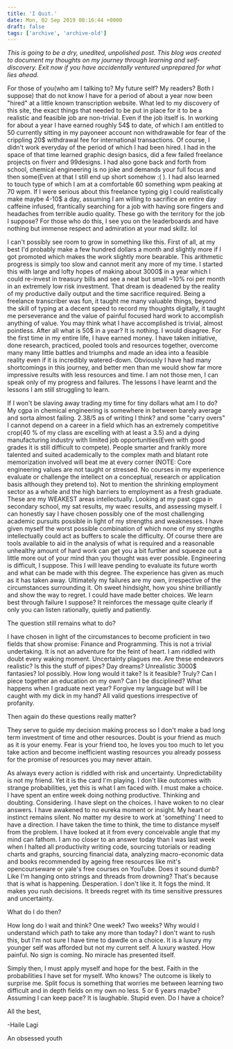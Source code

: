 ```yaml
---
title: 'I Quit.'
date: Mon, 02 Sep 2019 08:16:44 +0000
draft: false
tags: ['archive', 'archive-old']
---
```


  
  

_This is going to be a dry, unedited, unpolished post. This blog was created to document my thoughts on my journey through learning and self-discovery. Exit now if you have accidentally ventured unprepared for what lies ahead._

For those of you(who am I talking to? My future self? My readers? Both I suppose) that do not know I have for a period of about a year now been "hired" at a little known transcription website. What led to my discovery of this site, the exact things that needed to be put in place for it to be a realistic and feasible job are non-trivial. Even if the job itself is. In working for about a year I have earned roughly 54$ to date, of which I am entitled to 50 currently sitting in my payoneer account non withdrawable for fear of the crippling 20$ withdrawal fee for international transactions. Of course, I didn't work everyday of the period of which I had been hired. I had in the space of that time learned graphic design basics, did a few failed freelance projects on fiverr and 99designs. I had also gone back and forth from school, chemical engineering is no joke and demands your full focus and then some(Even at that I still end up short somehow :( ). I had also learned to touch type of which I am at a comfortable 60 something wpm peaking at 70 wpm. If I were serious about this freelance typing gig I could realistically make maybe 4-10$ a day, assuming I am willing to sacrifice an entire day caffeine infused, frantically searching for a job with having sore fingers and headaches from terrible audio quality. These go with the territory for the job I suppose? For those who do this, I see you on the leaderboards and have nothing but immense respect and admiration at your mad skillz. lol

I can't possibly see room to grow in something like this. First of all, at my best I'd probably make a few hundred dollars a month and slightly more if I got promoted which makes the work slightly more bearable. This arithmetic progress is simply too slow and cannot merit any more of my time. I started this with large and lofty hopes of making about 3000$ in a year which I could re-invest in treasury bills and see a neat but small ~10% roi per month in an extremely low risk investment. That dream is deadened by the reality of my productive daily output and the time sacrifice required. Being a freelance transcriber was fun, it taught me many valuable things, beyond the skill of typing at a decent speed to record my thoughts digitally, it taught me perseverance and the value of painful focused hard work to accomplish anything of value. You may think what I have accomplished is trivial, almost pointless. After all what is 50$ in a year? It is nothing. I would disagree. For the first time in my entire life, I have earned money. I have taken initiative, done research, practiced, pooled tools and resources together, overcome many many little battles and triumphs and made an idea into a feasible reality even if it is incredibly watered-down. Obviously I have had many shortcomings in this journey, and better men than me would show far more impressive results with less resources and time. I am not those men, I can speak only of my progress and failures. The lessons I have learnt and the lessons I am still struggling to learn.

If I won't be slaving away trading my time for tiny dollars what am I to do? My cgpa in chemical engineering is somewhere in between barely average and sorta almost failing. 2.38/5 as of writing I think? and some "carry overs" I cannot depend on a career in a field which has an extremely competitive crop(40 % of my class are excelling with at least a 3.5) and a dying manufacturing industry with limited job opportunities(Even with good grades it is still difficult to compete). People smarter and frankly more talented and suited academically to the complex math and blatant rote memorization involved will beat me at every corner (NOTE: Core engineering values are not taught or stressed. No courses in my experience evaluate or challenge the intellect on a conceptual, research or application basis although they pretend to). Not to mention the shrinking employment sector as a whole and the high barriers to employment as a fresh graduate. These are my WEAKEST areas intellectually. Looking at my past cgpa in secondary school, my sat results, my waec results, and assessing myself. I can honestly say I have chosen possibly one of the most challenging academic pursuits possible in light of my strengths and weaknesses. I have given myself the worst possible combination of which none of my strengths intellectually could act as buffers to scale the difficulty. Of course there are tools available to aid in the analysis of what is required and a reasonable unhealthy amount of hard work can get you a bit further and squeeze out a little more out of your mind than you thought was ever possible. Engineering is difficult, I suppose. This I will leave pending to evaluate its future worth and what can be made with this degree. The experience has given as much as it has taken away. Ultimately my failures are my own, irrespective of the circumstances surrounding it. Oh sweet hindsight, how you shine brilliantly and show the way to regret. I could have made better choices. We learn best through failure I suppose? It reinforces the message quite clearly if only you can listen rationally, quietly and patiently.

The question still remains what to do?

I have chosen in light of the circumstances to become proficient in two fields that show promise: Finance and Programming. This is not a trivial undertaking. It is not an adventure for the feint of heart. I am riddled with doubt every waking moment. Uncertainty plagues me. Are these endeavors realistic? Is this the stuff of pipes? Day dreams? Unrealistic 3000$ fantasies? lol possibly. How long would it take? Is it feasible? Truly? Can I piece together an education on my own? Can I be disciplined? What happens when I graduate next year? Forgive my language but will I be caught with my dick in my hand? All valid questions irrespective of profanity.

Then again do these questions really matter?

They serve to guide my decision making process so I don't make a bad long term investment of time and other resources. Doubt is your friend as much as it is your enemy. Fear is your friend too, he loves you too much to let you take action and become inefficient wasting resources you already possess for the promise of resources you may never attain.

As always every action is riddled with risk and uncertainty. Unpredictability is not my friend. Yet it is the card I'm playing. I don't like outcomes with strange probabilities, yet this is what I am faced with. I must make a choice. I have spent an entire week doing nothing productive. Thinking and doubting. Considering. I have slept on the choices. I have woken to no clear answers. I have awakened to no eureka moment or insight. My heart or instinct remains silent. No matter my desire to work at 'something' I need to have a direction. I have taken the time to think, the time to distance myself from the problem. I have looked at it from every conceivable angle that my mind can fathom. I am no closer to an answer today than I was last week when I halted all productivity writing code, sourcing tutorials or reading charts and graphs, sourcing financial data, analyzing macro-economic data and books recommended by ageing free resources like mit's opencourseware or yale's free courses on YouTube. Does it sound dumb? Like I'm hanging onto strings and threads from drowning? That's because that is what is happening. Desperation. I don't like it. It fogs the mind. It makes you rush decisions. It breeds regret with its time sensitive pressures and uncertainty.

What do I do then?

How long do I wait and think? One week? Two weeks? Why would I understand which path to take any more than today? I don't want to rush this, but I'm not sure I have time to dawdle on a choice. It is a luxury my younger self was afforded but not my current self. A luxury wasted. How painful. No sign is coming. No miracle has presented itself.

Simply then, I must apply myself and hope for the best. Faith in the probabilities I have set for myself. Who knows? The outcome is likely to surprise me. Split focus is something that worries me between learning two difficult and in depth fields on my own no less. 5 or 6 years maybe? Assuming I can keep pace? It is laughable. Stupid even. Do I have a choice?

All the best,

\-Haile Lagi

An obsessed youth